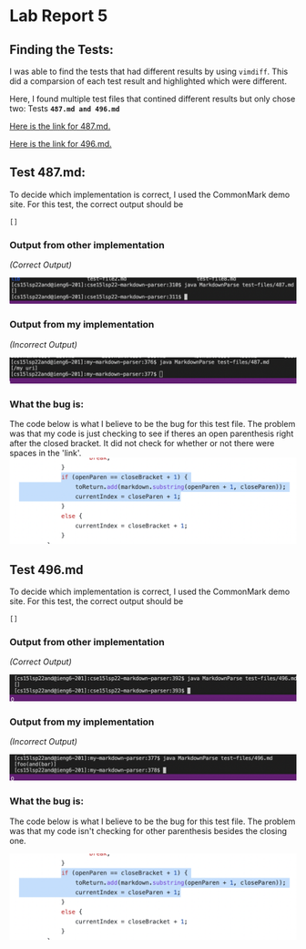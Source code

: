 # **Lab Report 5**

## Finding the Tests:

I was able to find the tests that had different results by using `vimdiff`. This did a comparsion of each test result and highlighted which were different. 

Here, I found multiple test files that contined different results but only chose two: Tests **`487.md and 496.md`**

[Here is the link for 487.md.](https://github.com/nidhidhamnani/markdown-parser/blob/main/test-files/487.md)

[Here is the link for 496.md.](https://github.com/nidhidhamnani/markdown-parser/blob/main/test-files/496.md)

## Test 487.md:
To decide which implementation is correct, I used the CommonMark demo site. For this test, the correct output should be 

    []
    
### Output from other implementation
*(Correct Output)*

![Image](other487.png)

### Output from my implementation
*(Incorrect Output)*

![Image](my487.png)

### What the bug is:

The code below is what I believe to be the bug for this test file. The problem was that my code is just checking to see if theres an open parenthesis right after the closed bracket. It did not check for whether or not there were spaces in the 'link'.
![Image](487bug.png)

## Test 496.md
To decide which implementation is correct, I used the CommonMark demo site. For this test, the correct output should be

    []


### Output from other implementation
*(Correct Output)*

![Image](other496.png)

### Output from my implementation
*(Incorrect Output)*

![Image](my496.png)

### What the bug is:

The code below is what I believe to be the bug for this test file. The problem was that my code isn't checking for other parenthesis besides the closing one. 

![Image](487bug.png)
